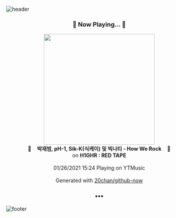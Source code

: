 ![header](https://capsule-render.vercel.app/api?type=wave&height=170&section=header&text=Hi.%20I'm%20SHIFT&fontColor=090707&fontAlignX=45&fontAlignY=65&fontSize=100)

<h3 align="center">🎵 Now Playing... 🎵</h3>
<p align="center">
  <a href="https://music.youtube.com/channel/UCmpIV45msPJWMOBaPMmufSg">
    <img width="300" src="https://lh3.googleusercontent.com/WJeTwwv0O8n95VUAO8yAh4FMup3JKlLPujQIciSj2iVAC3SoKsTlsgkhPnrJlWMJ2U0ZiIShTAZQbVnymQ">
  </a>
  <br>
  🎵&nbsp&nbsp&nbsp <b>박재범, pH-1, Sik-K(식케이) 및 빅나티 - How We Rock</b> &nbsp&nbsp&nbsp🎵
  <br>
  on <b>H1GHR : RED TAPE</b>
  
  <br />
  <br />
  01/26/2021 15:24 Playing on YTMusic
  <br />
  <br />
  Generated with <a href="https://github.com/20chan/github-now">20chan/github-now</a>
</p>

<h3 align="center">•••</h3>

![footer](https://capsule-render.vercel.app/api?type=wave&height=150&section=footer)
